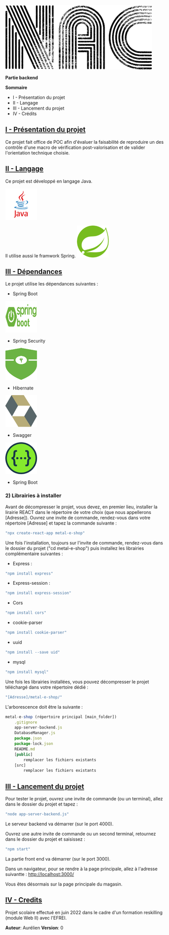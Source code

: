 ![logo](https://github.com/Ptiga/nac-backend/blob/main/img/NAC.png)

**Partie backend**


**Sommaire**
* I - Présentation du projet
* II - Langage
* III - Lancement du projet
* IV - Crédits



## <u>I - Présentation du projet</u>

Ce projet fait office de POC afin d'évaluer la faisabilité de reproduire un des contrôle d'une macro de vérification post-valorisation et de valider l'orientation technique choisie.


## <u>II - Langage</u>

Ce projet est développé en langage Java.

<img src="https://github.com/Ptiga/nac-backend/blob/main/img/logo-java.png" data-canonical-src="https://github.com/Ptiga/nac-backend/blob/main/img/logo-java.png" width="100" height="100" />

Il utilise aussi le framwork Spring.
<img src="https://github.com/Ptiga/nac-backend/blob/main/img/logo-spring.png" data-canonical-src="https://github.com/Ptiga/nac-backend/blob/main/img/logo-spring.png" width="100" height="100" />


## <u>III - Dépendances</u>

Le projet utilise les dépendances suivantes :

* Spring Boot
<img src="https://github.com/Ptiga/nac-backend/blob/main/img/logo-springboot.png" data-canonical-src="https://github.com/Ptiga/nac-backend/blob/main/img/logo-springboot.png" width="100" height="100" />

* Spring Security
<img src="https://github.com/Ptiga/nac-backend/blob/main/img/Spring Security.png" data-canonical-src="https://github.com/Ptiga/nac-backend/blob/main/img/Spring Security.png" width="100" height="100" />

* Hibernate
<img src="https://github.com/Ptiga/nac-backend/blob/main/img/Hibernate.png" data-canonical-src="https://github.com/Ptiga/nac-backend/blob/main/img/Hibernate.png" width="100" height="100" />

* Swagger
<img src="https://github.com/Ptiga/nac-backend/blob/main/img/Swagger.png" data-canonical-src="https://github.com/Ptiga/nac-backend/blob/main/img/Swagger.png" width="100" height="100" />

* Spring Boot





### 2) Librairies à installer

Avant de décompresser le projet, vous devez, en premier lieu, installer la lirairie REACT dans le répertoire de votre choix (que nous appellerons [Adresse]). Ouvrez une invite de commande, rendez-vous dans votre répertoire [Adresse] et tapez la commande suivante :
```jsx
"npx create-react-app metal-e-shop"
```

Une fois l'installation, toujours sur l'invite de commande, rendez-vous dans le dossier du projet ("cd metal-e-shop") puis installez les librairies complémentaire suivantes :

* Express :
```jsx
"npm install express"
```

* Express-session :
```jsx
"npm install express-session"
```

* Cors
```jsx
"npm install cors"
```

* cookie-parser
```jsx
"npm install cookie-parser"
```

* uuid
```jsx
"npm install --save uid"
```

* mysql
```jsx
"npm install mysql"
```



Une fois les librairies installées, vous pouvez décompresser le projet téléchargé dans votre répertoire dédié :
```jsx
"[Adresse]/metal-e-shop/"
```

L'arborescence doit être la suivante :
```jsx
metal-e-shop (répertoire principal [main_folder])
    .gitignore
    app-server-backend.js
    DatabaseManager.js
    package.json
    package-lock.json
    README.md
    [public]
        remplacer les fichiers existants
    [src]
        remplacer les fichiers existants
```


## <u>III - Lancement du projet</u>


Pour tester le projet, ouvrez une invite de commande (ou un terminal), allez dans le dossier du projet et tapez : 
```jsx
"node app-server-backend.js"
```

Le serveur backend va démarrer (sur le port 4000).


Ouvrez une autre invite de commande ou un second terminal, retournez dans le dossier du projet et saisissez :
```jsx
"npm start"
```

La partie front end va démarrer (sur le port 3000).

Dans un navigateur, pour se rendre à la page principale, allez à l'adresse suivantte : [http://localhost:3000/](http://localhost:3000/)


Vous êtes désormais sur la page principale du magasin.


## <u>IV - Credits</u>

Projet scolaire effectué en juin 2022 dans le cadre d'un formation reskilling (module Web II) avec l'EFREI.

**Auteur**: Aurélien
**Version**: 0


